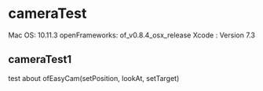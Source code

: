 # cameraTest
Mac OS: 10.11.3
openFrameworks: of_v0.8.4_osx_release
Xcode : Version 7.3

## cameraTest1
test about ofEasyCam(setPosition, lookAt, setTarget)
